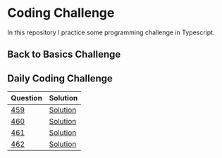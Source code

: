 # Coding Challenge

In this repository I practice some programming challenge in Typescript.

## Back to Basics Challenge

## Daily Coding Challenge

| Question                          | Solution                                     |
| --------------------------------- | -------------------------------------------- |
| [459](./src/daily/459/problem.md) | [Solution](./src/daily/459/mathTheorem.ts)   |
| [460](./src/daily/460/problem.md) | [Solution](./src/daily/460/solution.test.ts) |
| [461](./src/daily/461/problem.md) | [Solution](./src/daily/461/solution.test.ts) |
| [462](./src/daily/462/problem.md) | [Solution](./src/daily/462/solution.test.ts) |
